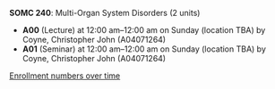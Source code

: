 **SOMC 240**: Multi-Organ System Disorders (2 units)

- **A00** (Lecture) at 12:00 am–12:00 am on Sunday (location TBA) by Coyne, Christopher John (A04071264)
- **A01** (Seminar) at 12:00 am–12:00 am on Sunday (location TBA) by Coyne, Christopher John (A04071264)

[Enrollment numbers over time](./SOMC240.tsv)
